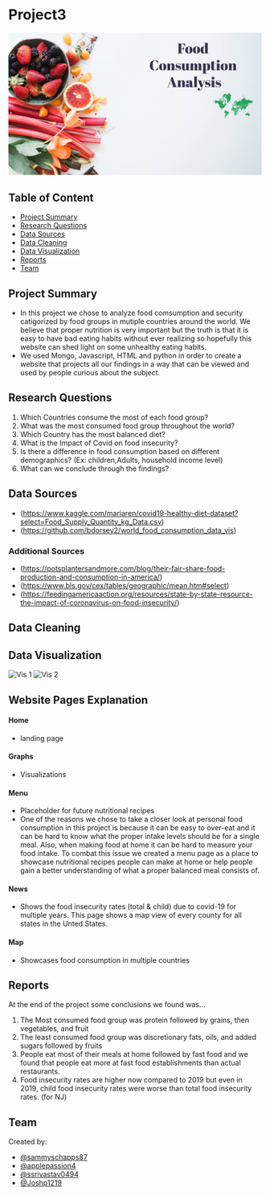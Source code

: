 # Project3
![Food Home Page](/static/home_page.jpg)

## Table of Content
* [Project Summary](#project-summary)
* [Research Questions](#questions)
* [Data Sources](#data-sources)
* [Data Cleaning](#data-cleaning)
* [Data Visualization](#data-visualization)
* [Reports](#reports)
* [Team](#team)

## Project Summary

* In this project we chose to analyze food comsumption and security catigorized by food groups in mutiple countries around the world. We believe that proper nutrition is very important but the truth is that it is easy to have bad eating habits without ever realizing so hopefully this website can shed light on some unhealthy eating habits.
* We used Mongo, Javascript, HTML and python in order to create a website that projects all our findings in a way that can be viewed and used by people curious about the subject.

## Research Questions

1. Which Countries consume the most of each food group?
2. What was the most consumed food group throughout the world?
3. Which Country has the most balanced diet?
4. What is the Impact of Covid on food insecurity?
5. Is there a difference in food consumption based on different demographics? (Ex: children,Adults, household income level)
6. What can we conclude through the findings?

## Data Sources

* (https://www.kaggle.com/mariaren/covid19-healthy-diet-dataset?select=Food_Supply_Quantity_kg_Data.csv)
* (https://github.com/bdorsey2/world_food_consumption_data_vis)

### Additional Sources 
* (https://potsplantersandmore.com/blog/their-fair-share-food-production-and-consumption-in-america/)
* (https://www.bls.gov/cex/tables/geographic/mean.htm#select)
* (https://feedingamericaaction.org/resources/state-by-state-resource-the-impact-of-coronavirus-on-food-insecurity/)

## Data Cleaning


## Data Visualization

![Vis 1]('/static/data_viz_5.jpg')
![Vis 2]('/static/data-viz_6.jpeg')

## Website Pages Explanation
#### Home
  * landing page
#### Graphs
  * Visualizations
#### Menu
  * Placeholder for future nutritional recipes
  * One of the reasons we chose to take a closer look at personal food consumption in this project is because it can be easy to over-eat and it can be hard to know what the proper intake levels should be for a single meal. Also, when making food at home it can be hard to measure your food intake. To combat this issue we created a menu page as a place to showcase nutritional recipes people can make at home or help people gain a better understanding of what a proper balanced meal consists of. 
#### News
  * Shows the food insecurity rates (total & child) due to covid-19 for multiple years. This page shows a map view of every county for all states in the Unted States.
#### Map
  * Showcases food consumption in multiple countries

## Reports
At the end of the project some conclusions we found was...
1. The Most consumed food group was protein followed by grains, then vegetables, and fruit
2. The least consumed food group was discretionary fats, oils, and added sugars followed by fruits
3. People eat most of their meals at home followed by fast food and we found that people eat more at fast food establishments than actual restaurants.
4. Food insecurity rates are higher now compared to 2019 but even in 2019, child food insecurity rates were worse than total food insecurity rates. (for NJ)

## Team 
Created by:
* [@sammyschapps87](http://github.com/sammyschapps87)
* [@applepassion4](http://github.com/applepassion4)
* [@ssrivastav0494](http://github.com/ssrivaatav0494)
* [@Joshp1219](http://github.com/Joshp1219)
